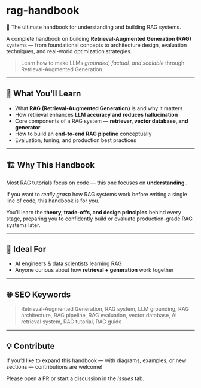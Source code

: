 # rag-handbook

📘 The ultimate handbook for understanding and building RAG systems.

A complete handbook on building **Retrieval-Augmented Generation (RAG)** systems — from foundational concepts to architecture design, evaluation techniques, and real-world optimization strategies.

> Learn how to make LLMs *grounded, factual, and scalable* through Retrieval-Augmented Generation.

---

## 📘 What You'll Learn

* What **RAG (Retrieval-Augmented Generation)** is and why it matters
* How retrieval enhances **LLM accuracy and reduces hallucination**
* Core components of a RAG system — **retriever, vector database, and generator**
* How to build an **end-to-end RAG pipeline** conceptually
* Evaluation, tuning, and production best practices

---

## 🏗️ Why This Handbook

Most RAG tutorials focus on code — this one focuses on **understanding** .

If you want to *really grasp* how RAG systems work before writing a single line of code, this handbook is for you.

You’ll learn the **theory, trade-offs, and design principles** behind every stage, preparing you to confidently build or evaluate production-grade RAG systems later.

---

## 🧩 Ideal For

* AI engineers & data scientists learning RAG
* Anyone curious about how **retrieval + generation** work together

---

## 🌐 SEO Keywords

> Retrieval-Augmented Generation, RAG system, LLM grounding, RAG architecture, RAG pipeline, RAG evaluation, vector database, AI retrieval system, RAG tutorial, RAG guide

---

## 💡 Contribute

If you’d like to expand this handbook — with diagrams, examples, or new sections — contributions are welcome!

Please open a PR or start a discussion in the *Issues* tab.
